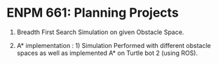 # ENPM 661: Planning Projects

1) Breadth First Search Simulation on given Obstacle Space.

2) A* implementation : 1) Simulation Performed with different obstacle spaces as well as implemented A* on Turtle bot 2 (using ROS).